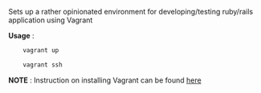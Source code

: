 Sets up a rather opinionated environment for developing/testing ruby/rails application using Vagrant

__Usage__ :

```bash
    vagrant up
```

```bash
    vagrant ssh
```

__NOTE__ :
    Instruction on installing Vagrant can be found [here](http://docs-v1.vagrantup.com/v1/docs/getting-started/)
